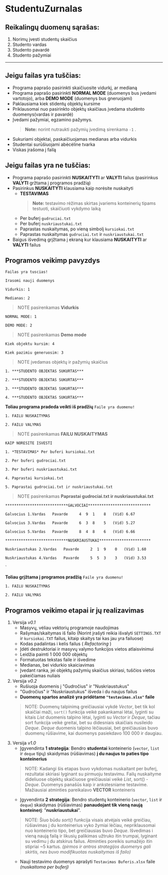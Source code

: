 
#
# StudentuZurnalas

**Reikalingų duomenų sąrašas:**
--
1. Norimų įvesti studentų skaičius
2. Studento vardas
3. Studento pavardė
4. Studento pažymiai
----
## Jeigu failas yra tuščias:
* Programa paprašo pasirinkti skaičiuosite vidurkį, ar medianą
* Programa paprašo pasirinkti **NORMAL MODE** (duomenys bus įvedami vartotojo), arba **DEMO MODE** (duomenys bus gneruojami) 
* Paklausiama kiek stidentų objektų kursime
* Priklausomai nuo pasirinkto objektų skaičiaus įvedama studėnto duomenys(vardas ir pavardė)
* Įvedami pažymiai, egzamino pažymys. 
	>**Note:** norint nutraukti pažymių įvedimą sirenkama `-1` . 
* Sukuriami objektai, paskaičiuojamas medianas arba vidurkis
* Studentai surūšiuojami abėcėline tvarka
* Viskas įrašoma į failą

## Jeigu failas yra ne tuščias:
* Programa paprašo pasirinkti **NUSKAITYTI** ar **VALYTI** failus (pasirinkus **VALYTI** gržtama į programos pradžią)
* Pasirinkus **NUSKAITYTI** klausiama kaip norėsite nuskaityti
     * **TESTAVIMAS**   
		  > **Note:** testavimo rėžimas skirtas įvariems konteinerių tipams 
		  testuoti, skaičiuoti vykdymo laiką
     * Per buferį `gudruciai.txt`
     * Per buferį `nuskriaustukai.txt`
     * Paprastas nuskaitymas, po vieną simbolį `kursiokai.txt`
     * Paprastas nuskaitymas `gudruciai.txt` ir `nuskriaustukai.txt`
 * Baigus išvedimą grįžtama į ekraną kur klausiama **NUSKAITYTI** ar **VALYTI** failus 
 
## Programos veikimp pavyzdys
`Failas yra tuscias!`

`Irasomi nauji duomenys`

`Vidurkis: 1`

`Medianas: 2`
   > NOTE pasirenkamas **Vidurkis**
   
`NORMAL MODE: 1`

`DEMO MODE: 2`
   > NOTE pasirenkamas **Demo mode**
 
`Kiek objektu kursim: 4`

`Kiek pazimiu generuosim: 3`

> NOTE įvedamas objektų ir  pažymių skaičius

`1. ***STUDENTO OBJEKTAS SUKURTAS***`

`2. ***STUDENTO OBJEKTAS SUKURTAS***`

`3. ***STUDENTO OBJEKTAS SUKURTAS***`

`4. ***STUDENTO OBJEKTAS SUKURTAS***`

**Toliau programa pradeda veikti iš pradžių**
`Faile yra duomenu!`

`1. FAILU NUSKAITYMAS`

`2. FAILU VALYMAS`

> NOTE pasirenkamas **FAILU NUSKAITYMAS**
> 
`KAIP NORESITE ISVESTI`

`1. *TESTAVIMAS* Per buferi kursiokai.txt`

`2. Per buferi gudrociai.txt`

`3. Per buferi nuskriaustukai.txt`

`4. Paprastai kursiokai.txt`

`5. Paprastai gudrociai.txt ir nuskriaustukai.txt`

> NOTE pasirenkamas **Paprastai gudrociai.txt ir nuskriaustukai.txt**

`****************************GALVOCIAI****************************`

`Galvocius 1.Vardas   Pavarde     4  9  1    8   (Vid) 6.67`

`Galvocius 3.Vardas   Pavarde     6  3  8    5   (Vid) 5.27`

`Galvocius 5.Vardas   Pavarde     8  4  8    6   (Vid) 6.66`

`****************************NUSKRIAUSTUKAI***********************`

`Nuskriaustukas 2.Vardas   Pavarde     2  1  9    0   (Vid) 1.60`

`Nuskriaustukas 4.Vardas   Pavarde     5  5  3    3   (Vid) 3.53`

`

**Toliau grįžtama į programos pradžią**
`Faile yra duomenu!`

`1. FAILU NUSKAITYMAS`

`2. FAILU VALYMAS`


## Programos veikimo etapai ir jų realizavimas
1. Versija *v0.1*
	* Masyvų, vėliau vektorių programoje naudojimas
	* Rašymas/skaitymas iš failo (Norint įrašyti reikia išvalyti `SETTINGS.TXT` ir `kursiokai.TXT` failus, kitaip skaitys tai kas jau yra failuose) 
	* Kodas padalintas i kelis failus ( *Refactoring* ) 
	* Įdėti destruktoriai ir masyvų valymo funkcijos vietos atlaisvinimui
	* Leidžia paimti 1 000 000 objektų 
	* Formatuotas tekstas faile ir išvedime 
	* Medianas, bei vidurkio skaiciavimas 
	* Įvedant ranka, jei objektų pažymių skaičius skiriasi, tuščios vietos pakeičiamas nuliais
2. Versija *v0.2*
      * Rušiuoja duomenis į "Gudročius" ir "Nuskriaustukus"
      * "Gudročius" ir "Nuskriaustukus" išveda i du naujus failus
      *  **Duomenų spartos analizė yra pridėtame `"testavimas.xlsx"` faile**
      >NOTE:  Duomenų talpinimą greičiausiai vykdė *Vector*, bet tik kol skaičiai maži, `sort()` funkcija veikė pakankamai lėtai, lyginti su kitais
      *List* duomenis talpino lėtai, lyginti su *Vector* ir *Deque*, tačiau sort funkcija veikė greitai, bet su didesniais skaičiais nusileido *Deque*.
      *Deque* duomenis talpino lėčiausiai, bet greičiausias buvo duomenų rūšiavime, kai duomenys pasiekdavo 100 000 ir daugiau.
3. Versija *v1.0*
	* Įgyvendinta **1 strategija**: Bendro **studentai** konteinerio (`vector`, `list` ir `deque` tipų) skaidymas (rūšiavimas) **į du naujus to paties tipo konteinerius**
	>NOTE: Kadangi šis etapas buvo vykdomas nuskaitant per buferį, rezultatai skiriasi lyginant su pirmuoju testavimu. Failų nuskaityme dideliuose objektų skaičiuose greičiausiai veikė *List*, sort() - *Deque*. Duomenys panašūs kaip ir ankstesniame testavime.  Mažiausiai atminties pareikalavo **VECTOR** konteineris 
	* Įgyvendinta **2 strategija**: Bendro studentų konteinerio (`vector`, `list` ir `deque`) skaidymas (rūšiavimas) **panaudojant tik vieną naują konteinerį**: "**nuskriaustukai**".
	>NOTE: Šiuo būdu *sort()* funkcija visais atvėjais veikė greičiau, rūšiavimas į du konteinerius vyko žymiai lėčiau, nepriklausomai nuo konteinerio tipo, bet greičiausias buvo *Deque*. Išvedimas i vieną naują failą ir likusių palikimas užtruko itin trumpai, lyginant su vedimu į du atskirus failus. Atminties poreikis sumažėjo itin stipriai ~5 kartus.
	*(pirmos ir antros strategijos duomenys gali skirtis, nes buvo modifikuotas nuskaitymas iš failo)* 
	* Nauji testavimo duomenys aprašyti `Testavimas Buferis.xlsx` faile *(nuskaitoma per buferį)*
